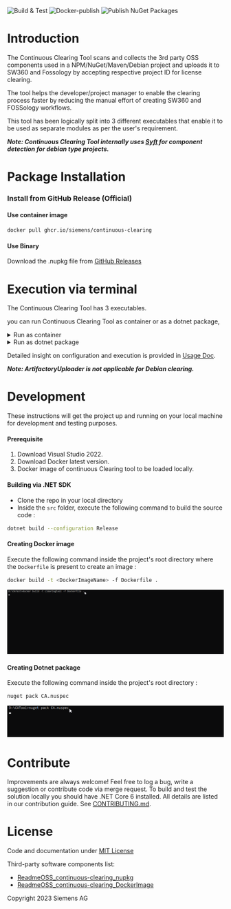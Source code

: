 ![Build & Test](https://github.com/siemens/continuous-clearing/workflows/Build%20&%20Test/badge.svg?branch=main)
![Docker-publish](https://github.com/siemens/continuous-clearing/workflows/Docker-publish/badge.svg?branch=main)
![Publish NuGet Packages](https://github.com/siemens/continuous-clearing/workflows/Publish%20NuGet%20Packages/badge.svg)



# Introduction 

The Continuous Clearing Tool scans and collects the 3rd party OSS components used in a NPM/NuGet/Maven/Debian project and uploads it to SW360 and Fossology by accepting respective project ID for license clearing. 

The tool helps the developer/project manager to enable the clearing process faster by reducing the 
manual effort of creating SW360 and FOSSology workflows.

This tool has been  logically split into 3 different executables that enable it to be used as separate modules as per the user's requirement.

**_Note: Continuous Clearing Tool internally uses [Syft](https://github.com/anchore/syft) for component detection for debian type projects._**
 
# Package Installation 

 ### Install from GitHub Release (Official)
#### Use container image

```bash
docker pull ghcr.io/siemens/continuous-clearing
 ```

#### Use Binary

Download the .nupkg file from [GitHub Releases](https://github.com/siemens/continuous-clearing/releases)
	

 # Execution via terminal
 
 The Continuous Clearing Tool has 3 executables.
 
you can run Continuous Clearing Tool as container or as a dotnet package,
 
<details>
<summary>Run as container</summary>
 
 Execute them in the following order to achieve the complete License clearing process.

1. **Package Identifier** - This executable takes `package-lock.json` or a `cycloneDX BOM` as input and provides a CycloneDX BOM file as output. For each of the component the availability in jfrog artifactory is identified and added in the BOM file.
 
```text
docker run --rm -it -v /path/to/InputDirectory:/mnt/Input -v /path/to/OutputDirectory:/mnt/Output -v /path/to/LogDirectory:/var/log -v /path/to/configDirectory:/etc/CATool ghcr.io/siemens/continuous-clearing dotnet PackageIdentifier.dll --settingsfilepath /etc/CATool/appSetting.json
 ```
 * Input (i.e., /path/to/InputDirectory -> place to keep input files)
 * Output (i.e.,/path/to/OutputDirectory -> resulted files will be stored here) 
 * Log (i.e., /path/to/logDirectory -> logs will be stored here) 
 * Configuration (i.e., /path/to/ConfigDirectory -> place to keep the Config files i.e [**appSetting.json**](https://github.com/siemens/continuous-clearing/blob/main/src/LCT.Common/appSettings.json)) 
 
 2. **SW360 Package Creator** - This executable expects the `CycloneDX BOM` as the input, creates the missing components/releases in SW360 and links all the components to the respective project in SW360 portal and triggers the fossology upload.
 
 ```text
 docker run --rm -it -v /path/to/OutputDirectory:/mnt/Output -v /path/to/LogDirectory:/var/log -v /path/to/configDirectory:/etc/CATool ghcr.io/siemens/continuous-clearing dotnet SW360PackageCreator.dll --settingsfilepath /etc/CATool/appSetting.json
```
 3. **Artifactory Uploader** - This executable takes `CycloneDX BOM` which is updated by the ` SW360PackageCreator.dll` as input and uploads the components that are already cleared (clearing state - "Report approved") to the SIPARTY release repo in Jfrog Artifactory.
 ```text
  docker run --rm -it -v /path/to/OutputDirectory:/mnt/Output -v /path/to/LogDirectory:/var/log -v /path/to/configDirectory:/etc/CATool ghcr.io/siemens/continuous-clearing dotnet ArtifactoryUploader.dll --settingsfilepath /etc/CATool/appSetting.json
  ```
</details>

<details>
<summary>Run as dotnet package</summary>
 
 Extract the downloaded .nupkg package , execute the following commands inside the tools folder.

 1. **Package Identifier** - This executable takes `package-lock.json` as input and provides a CycloneDX BOM file as output. For each of the component the availability in jfrog artifactory is identified and added in the BOM file.
 
```text
  PackageIdentifier.exe --settingsfilepath /<Config_Path>/appSetting.json
 ```
 
 2. **SW360 Package Creator** - This executable expects the `CycloneDX BOM` as the input, creates the missing components/releases in SW360 and links all the components to the respective project in SW360 portal and triggers the fossology upload.
 
 ```text
  SW360PackageCreator.exe --settingsfilepath /<Config_Path>/appSetting.json
```
 3. **Artifactory Uploader** - This executable takes `CycloneDX BOM` which is updated by the ` SW360PackageCreator.dll` as input and uploads the components that are already cleared (clearing state - "Report approved") to the SIPARTY release repo in Jfrog Artifactory.
 ```text
   ArtifactoryUploader.exe --settingsfilepath /<Config_Path>/appSetting.json
  ```

</details>


Detailed insight on configuration and execution is provided in [Usage Doc](UsageDoc/CA_UsageDocument.md).
 
 **_Note: ArtifactoryUploader is not applicable for Debian clearing._**

# Development

These instructions will get the project up and running on your local machine for development and testing purposes.

#### Prerequisite

1. Download Visual Studio 2022.
2. Download Docker latest version.
3. Docker image of continuous Clearing tool to be loaded locally.



#### Building via .NET SDK

* Clone the repo in your local directory
* Inside the `src` folder, execute the following command to build the source code :

```bash
dotnet build --configuration Release
 ```
 
#### Creating Docker image

Execute the following command inside the project's root directory where the `Dockerfile` is present to create an image :

```bash
docker build -t <DockerImageName> -f Dockerfile .
 ```
 ![](doc/gifs/DockerBuild.gif)
 
 #### Creating Dotnet package

Execute the following command inside the project's root directory :

```bash
nuget pack CA.nuspec
 ```
 ![](doc/gifs/NugetBuild.gif)
 
# Contribute

Improvements are always welcome! Feel free to log a bug, write a suggestion or
contribute code via merge request. To build and test the solution locally you should have .NET Core 6 installed. All details are listed in our contribution guide.
See  [CONTRIBUTING.md](CONTRIBUTING.md).

# License

Code and documentation under [MIT License](LICENSE)

Third-party software components list: 
- [ReadmeOSS_continuous-clearing_nupkg](https://htmlpreview.github.io/?https://github.com/siemens/continuous-clearing/blob/main/ReadmeOSS_continuous-clearing_nupkg.html)
- [ReadmeOSS_continuous-clearing_DockerImage](https://htmlpreview.github.io/?https://github.com/siemens/continuous-clearing/blob/main/ReadmeOSS_continuous-clearing_DockerImage.html)
    
Copyright 2023 Siemens AG

